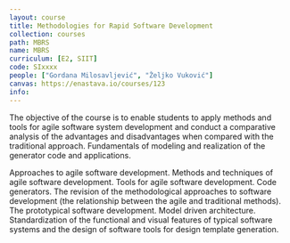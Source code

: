 ```yaml
---
layout: course
title: Methodologies for Rapid Software Development
collection: courses
path: MBRS
name: MBRS
curriculum: [E2, SIIT]
code: SIxxxx
people: ["Gordana Milosavljević", "Željko Vuković"]
canvas: https://enastava.io/courses/123
info:
---
```




The objective of the course is to enable students to apply methods and tools for agile software system development and conduct a
comparative analysis of the advantages and disadvantages when compared with the traditional approach. Fundamentals of modeling and
realization of the generator code and applications.

Approaches to agile software development. Methods and techniques of agile software development. Tools for agile software
development. Code generators. The revision of the methodological approaches to software development (the relationship between the
agile and traditional methods). The prototypical software development. Model driven architecture. Standardization of the functional and
visual features of typical software systems and the design of software tools for design template generation.


